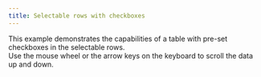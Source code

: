 ```yaml
---
title: Selectable rows with checkboxes
---
```


This example demonstrates the capabilities of a table with pre-set checkboxes in the selectable rows.
<br/>
Use the mouse wheel or the arrow keys on the keyboard to scroll the data up and down.
